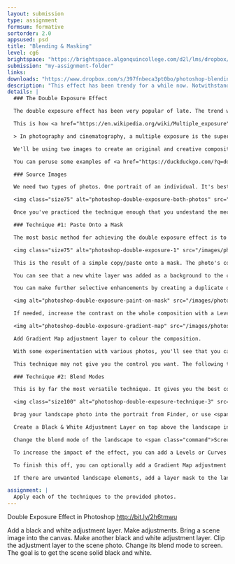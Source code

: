 ```yaml
---
layout: submission
type: assignment
formsum: formative
sortorder: 2.0
appsused: psd
title: "Blending & Masking"
level: cg6
brightspace: "https://brightspace.algonquincollege.com/d2l/lms/dropbox/user/folder_submit_files.d2l?db=385680&grpid=0&isprv=0&bp=0&ou=411803"
submission: "my-assignment-folder"
links:
downloads: "https://www.dropbox.com/s/397fnbeca3pt0bo/photoshop-blending-and-masking.zip?dl=1"
description: "This effect has been trendy for a while now. Notwithstanding the trend, the effect makes use of important features in Photoshop."
details: | 
  ### The Double Exposure Effect

  The double exposure effect has been very popular of late. The trend will most certainly fade, but the exercise of creating the effect has valuable techniques which can be applied in varied circumstances.

  This is how <a href="https://en.wikipedia.org/wiki/Multiple_exposure" title="Wikipedia's definition of the Double Exposure effect." target="_blank">Wikipedia</a> defines the effect:

  > In photography and cinematography, a multiple exposure is the superimposition of two or more exposures to create a single image, and double exposure has a corresponding meaning in respect of two images."

  We'll be using two images to create an original and creative composition.

  You can peruse some examples of <a href="https://duckduckgo.com/?q=double+exposure+photography&amp;t=osx&amp;iax=1&amp;ia=images" title="Double Exposure effect examples" target="_blank">the double exposure effect that's become so popular here</a>.

  ### Source Images

  We need two types of photos. One portrait of an individual. It's best to either have a white background on the portrait. The second is an outdoor scene. The source photos play a large role in the final effect. The more you practice with the effect, the more you'll be able to predict the outcome.

  <img class="size75" alt="photoshop-double-exposure-both-photos" src="/images/photoshop-double-exposure/photoshop-double-exposure-both-photos.jpg">

  Once you've practiced the technique enough that you undestand the mechanics of it, you can experiment with different content, like architectural photos and others.

  ### Technique #1: Paste Onto a Mask

  The most basic method for achieving the double exposure effect is to simply paste the portrait onto the mask on the scene's layer. Just <span class="command">⌘-A</span> select all to copy the portrait. Add a layer to the scenery layer. <span class="command">⌥-click</span> on the mask, then paste. Voilà. You have your most basic double exposure effect.

  <img class="size75" alt="photoshop-double-exposure-1" src="/images/photoshop-double-exposure/photoshop-double-exposure-1.jpg">

  This is the result of a simple copy/paste onto a mask. The photo's colours were also inverted <span class="command">⌘-I</span>. We did this because the portrait has mostly dark content. On a mask, white pixels reveal, so invert the mask's colours if needed.

  You can see that a new white layer was added as a background to the composition.

  You can make further selective enhancements by creating a duplicate of the portrait on top of the whole layer stack. Set its blend mode to Multiply. Add a mask to the portrait layer. Use a large soft brush to paint black gently on passive areas of the photo.

  <img alt="photoshop-double-exposure-paint-on-mask" src="/images/photoshop-double-exposure/photoshop-double-exposure-paint-on-mask.jpg">

  If needed, increase the contrast on the whole composition with a Levels adjustment layer.

  <img alt="photoshop-double-exposure-gradient-map" src="/images/photoshop-double-exposure/photoshop-double-exposure-gradient-map.jpg">

  Add Gradient Map adjustment layer to colour the composition.

  With some experimentation with various photos, you'll see that you can achieve pretty great results.

  This technique may not give you the control you want. The following technique will.

  ### Technique #2: Blend Modes

  This is by far the most versatile technique. It gives you the best control of each layer in your composition.

  <img class="size100" alt="photoshop-double-exposure-technique-3" src="/images/photoshop-double-exposure/photoshop-double-exposure-technique-3.jpg">

  Drag your landscape photo into the portrait from Finder, or use <span class="command">File > Place Embedded...</span>. Either way, make sure you landscape is a Smart Object before you scale it.

  Create a Black & White Adjustment Layer on top above the landscape in the layer stack. Clip this adjustment layer to the landscape photo.

  Change the blend mode of the landscape to <span class="command">Screen</span>. This will make the light areas tranparent, leaving only darker pixels behind.

  To increase the impact of the effect, you can add a Levels or Curves adjustment layer above everything, then clip it to the landscape layer too.

  To finish this off, you can optionally add a Gradient Map adjustment layer on top of the whole composition to give it a vintage look.

  If there are unwanted landscape elements, add a layer mask to the landscape and brush them out in black with a very large soft brush.

assignment: |
  Apply each of the techniques to the provided photos.
---
```

Double Exposure Effect in Photoshop
http://bit.ly/2h6tmwu

Add a black and white adjustment layer. Make adjustments.
Bring a scene image into the canvas.
Make another black and white adjustment layer. Clip the adjustment layer to the scene photo. Change its blend mode to screen. The goal is to get the scene solid black and white.

